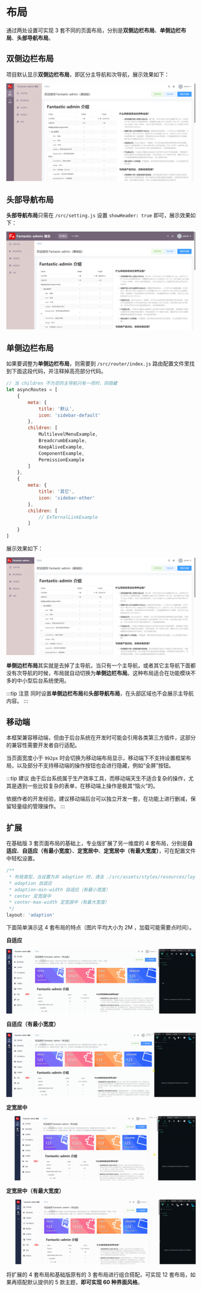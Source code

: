 # 布局

通过两处设置可实现 3 套不同的页面布局，分别是**双侧边栏布局**、**单侧边栏布局**、**头部导航布局**。

## 双侧边栏布局

项目默认显示**双侧边栏布局**，即区分主导航和次导航，展示效果如下：

![](/basic-layout-default.png)

## 头部导航布局

**头部导航布局**只需在 `/src/setting.js` 设置 `showHeader: true` 即可，展示效果如下：

![](/basic-layout-header.png)

## 单侧边栏布局

如果要调整为**单侧边栏布局**，则需要到 `/src/router/index.js` 路由配置文件里找到下面这段代码，并注释掉高亮部分代码。

```js {22}
// 当 children 不为空的主导航只有一项时，则隐藏
let asyncRoutes = [
    {
        meta: {
            title: '默认',
            icon: 'sidebar-default'
        },
        children: [
            MultilevelMenuExample,
            BreadcrumbExample,
            KeepAliveExample,
            ComponentExample,
            PermissionExample
        ]
    },
    {
        meta: {
            title: '其它',
            icon: 'sidebar-other'
        },
        children: [
            // ExTernalLinkExample
        ]
    }
]
```

展示效果如下：

![](/basic-layout-without-main-sidebar.png)

**单侧边栏布局**其实就是去掉了主导航，当只有一个主导航，或者其它主导航下面都没有次导航的时候，布局就自动切换为**单侧边栏布局**。这种布局适合在功能模块不多的中小型后台系统使用。

:::tip 注意
同时设置**单侧边栏布局**和**头部导航布局**，在头部区域也不会展示主导航内容。
:::

## 移动端

本框架兼容移动端，但由于后台系统在开发时可能会引用各类第三方插件，这部分的兼容性需要开发者自行适配。

当页面宽度小于 `992px` 时会切换为移动端布局显示，移动端下不支持设置框架布局，以及部分不支持移动端的操作按钮也会进行隐藏，例如“全屏”按钮。

:::tip 建议
由于后台系统属于生产效率工具，而移动端天生不适合复杂的操作，尤其是遇到一些比较复杂的表单，在移动端上操作是极其“恼火”的。

依据作者的开发经验，建议移动端后台可以独立开发一套，在功能上进行删减，保留轻量级的管理操作。
:::

## 扩展 <sup class="pro-badge" />

在基础版 3 套页面布局的基础上，专业版扩展了另一维度的 4 套布局，分别是**自适应**、**自适应（有最小宽度）**、**定宽居中**、**定宽居中（有最大宽度）**，可在配置文件中轻松设置。

```js
/**
 * 布局类型，当设置为非 adaption 时，请去 ./src/assets/styles/resources/layout.scss 里设置 $g-app-width
 * adaption 自适应
 * adaption-min-width 自适应（有最小宽度）
 * center 定宽居中
 * center-max-width 定宽居中（有最大宽度）
 */
layout: 'adaption'
```

下面简单演示这 4 套布局的特点（图片平均大小为 2M ，加载可能需要点时间）。

**自适应**

![](/layout_1.gif)

**自适应（有最小宽度）**

![](/layout_2.gif)

**定宽居中**

![](/layout_3.gif)

**定宽居中（有最大宽度）**

![](/layout_4.gif)

将扩展的 4 套布局和基础版原有的 3 套布局进行组合搭配，可实现 12 套布局，如果再搭配默认提供的 5 款主题，**即可实现 60 种界面风格**。